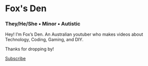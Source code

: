 # Fox's Den
### They/He/She • Minor • Autistic
Hey! I’m Fox’s Den. An Australian youtuber who makes videos about Technology, Coding, Gaming, and DIY.

Thanks for dropping by!

[Subscribe](http://youtube.com/@FoxsDen)
